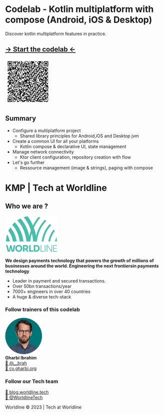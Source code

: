 # Codelab - Kotlin multiplatform with compose  (Android, iOS & Desktop)

Discover kotlin multiplatform features in practice.

## [→ Start the codelab ←](https://worldline.github.io/learning-kotlin-multiplatform/)

![avatar](docs/src/assets/images/qrcode.png)  

## Summary 
* Configure a multiplatform project 
    * Shared library principles for Android,iOS and Desktop jvm 
* Create a common UI for all your platforms 
    * Kotlin compose & declarative UI, state management 
* Manage network connectivity 
    * Ktor client configuration, repository creation with flow 
* Let's go further
    * Ressource management (image & strings), paging with compose 

# KMP | Tech at Worldline
## Who we are ?

![avatar](docs/src/assets/images/logo_worldline.png)  

**We design payments technology that powers the growth of millions​ of businesses around the world. Engineering the next frontiers​ in payments technology​**  
* Leader in payment and secured transactions. ​ 
* Over 50bn transactions/year​
* 7000+ engineers​ in over 40 countries​
* A huge & diverse​ tech-stack

### Follow trainers of this codelab

![avatar](docs/src/assets/images/avatar.png)  
**Gharbi Ibrahim**  
[🔗 @__brah​](https://twitter.com/__brah)  
[🔗 cv.gharbi.org](http://blog.worldline.tech)

### Follow our Tech team

[🔗 blog.worldline.tech](http://blog.worldline.tech)     
[🔗 @WorldlineTech​](https://twitter.com/worldlinetech)

Worldline © 2023 | Tech at Worldline
